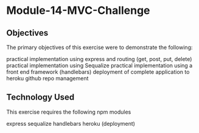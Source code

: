 # Module-14-MVC-Challenge

## Objectives
The primary objectives of this exercise were to demonstrate the following:

practical implementation using express and routing (get, post, put, delete)
practical implementation using Sequalize
practical implementation using a front end framework (handlebars)
deployment of complete application to heroku
github repo management

## Technology Used
This exercise requires the following npm modules

express
sequalize
handlebars
heroku (deployment)
